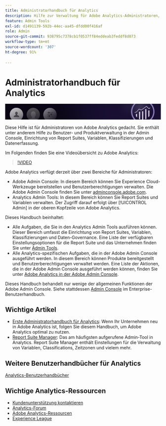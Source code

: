 ```yaml
---
title: Administratorhandbuch für Analytics
description: Hilfe zur Verwaltung für Adobe Analytics-Administratoren, darunter zu Benutzer- und Produktverwaltung in der Admin Console, Einrichtung von Report Suites, Variablen, Klassifizierungen und Datenerfassung.
feature: Admin Tools
exl-id: d1491139-592b-44ec-aa45-dfdd00f416af
role: Admin
source-git-commit: 938795c7378cb1f0537ff84eddeab3feddf8d073
workflow-type: tm+mt
source-wordcount: '307'
ht-degree: 91%

---
```


# Administratorhandbuch für Analytics

![Banner](/assets/doc_banner_admin.png)

Diese Hilfe ist für Administratoren von Adobe Analytics gedacht. Sie enthält unter anderem Hilfe zu Benutzer- und Produktverwaltung in der Admin Console, Einrichtung von Report Suites, Variablen, Klassifizierungen und Datenerfassung.

Im Folgenden finden Sie eine Videoübersicht zu Adobe Analytics:

>[!VIDEO](https://video.tv.adobe.com/v/27429/?quality=12)

Adobe Analytics verfügt derzeit über zwei Bereiche für Administratoren:

* Adobe Admin Console: In diesem Bereich können Sie Experience Cloud-Werkzeuge bereitstellen und Benutzerberechtigungen verwalten. Die Adobe Admin Console finden Sie unter [adminconsole.adobe.com](https://adminconsole.adobe.com).
* Analytics Admin Tools: In diesem Bereich können Sie Report Suites und Variablen verwalten. Der Zugriff darauf erfolgt über [!UICONTROL Admin] in der oberen Kopfzeile von Adobe Analytics.

Dieses Handbuch beinhaltet:

* Alle Aufgaben, die Sie in den Analytics Admin Tools ausführen können. Dieser Bereich umfasst die Einrichtung von Report Suites, Variablen, Klassifizierungen und Daten-Governance. Eine Liste der verfügbaren Einstellungsoptionen für die Report Suite und das Unternehmen finden Sie unter [Admin Tools](admin/c-admin-tools.md).
* Alle Analytics-spezifischen Aufgaben, die in der Adobe Admin Console ausgeführt werden. In diesem Bereich können Produkte bereitgestellt und Benutzerberechtigungen verwaltet werden. Eine Liste der Aktionen, die in der Adobe Admin Console ausgeführt werden können, finden Sie unter [Adobe Analytics in der Adobe Admin Console](admin-console/home.md).

Dieses Handbuch behandelt nur wenige der allgemeinen Funktionen der Adobe Admin Console. Siehe stattdessen [Admin Console](https://helpx.adobe.com/de/enterprise/using/admin-console.html) im Enterprise-Benutzerhandbuch.

## Wichtige Artikel

* [Erste Administratorhandbuch für Analytics](admin-console/first-admin-guide.md): Wenn Ihr Unternehmen neu in Adobe Analytics ist, folgen Sie diesem Handbuch, um Adobe Analytics optimal zu nutzen.
* [Report Suite Manager](admin/c-manage-report-suites/report-suites-admin.md): Das am häufigsten aufgerufene Admin-Tool in Analytics. Report Suite Manager enthält Einstellungen für die Verwaltung von Variablen, Classifications, Zeitzonen und vielem mehr.

## Weitere Benutzerhandbücher für Analytics

[Analytics-Benutzerhandbücher](https://experienceleague.adobe.com/docs/analytics.html?lang=de)

## Wichtige Analytics-Ressourcen

* [Kundenunterstützung kontaktieren](https://experienceleague.adobe.com/?support-solution=Analytics&amp;lang=de#support)
* [Analytics-Forum](https://forums.adobe.com/community/experience-cloud/analytics-cloud/analytics)
* [Adobe Analytics-Ressourcen](https://experienceleaguecommunities.adobe.com/t5/adobe-analytics-discussions/adobe-analytics-resources/m-p/276666?profile.language=de)
* [Experience League](https://experienceleague.adobe.com/?lang=de#home)
